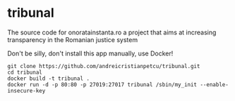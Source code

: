 tribunal
========

The source code for onoratainstanta.ro a project that aims at increasing transparency in the Romanian justice system

Don't be silly, don't install this app manually, use Docker!
```
git clone https://github.com/andreicristianpetcu/tribunal.git
cd tribunal
docker build -t tribunal .
docker run -d -p 80:80 -p 27019:27017 tribunal /sbin/my_init --enable-insecure-key 
